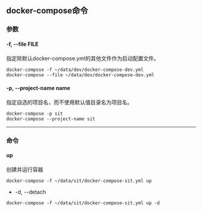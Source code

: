 ## docker-compose命令

### 参数
#### -f, --file FILE
指定除默认docker-compose.yml的其他文件作为启动配置文件。
```
docker-compose -f ~/data/dev/docker-compose-dev.yml
docker-compose --file ~/data/dev/docker-compose-dev.yml
```
#### -p, --project-name name
指定自选的项目名，而不使用默认值目录名为项目名。
```
docker-compose -p sit
docker-compose --project-name sit
```
***

### 命令
#### up
创建并运行容器
```
docker-compose -f ~/data/sit/docker-compose-sit.yml up
```
* -d, --detach
```
docker-compose -f ~/data/sit/docker-compose-sit.yml up -d
```
